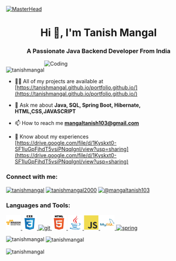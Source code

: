 [![MasterHead](https://cdn-images.zety.com/pages/how_to_write_web_developer_resume.jpg)](https://rishavchanda.io)
<h1 align="center">Hi 👋, I'm Tanish Mangal</h1>
<h3 align="center">A Passionate Java Backend Developer From India</h3>

<img align="right" alt="Coding" width="400" src="https://www.chawtechsolutions.com/wp-content/uploads/2019/03/developer.gif">

<p align="left"> <img src="https://komarev.com/ghpvc/?username=tanishmangal&label=Profile%20views&color=0e75b6&style=flat" alt="tanishmangal" /> </p>

- 👨‍💻 All of my projects are available at [https://tanishmangal.github.io/portfolio.github.io/](https://tanishmangal.github.io/portfolio.github.io/)

- 💬 Ask me about **Java, SQL, Spring Boot, Hibernate, HTML,CSS,JAVASCRIPT**

- 📫 How to reach me **mangaltanish103@gmail.com**

- 📄 Know about my experiences [https://drive.google.com/file/d/1Kyskxt0-SF1luGpFjhdT5vsiPNqqIgnI/view?usp=sharing](https://drive.google.com/file/d/1Kyskxt0-SF1luGpFjhdT5vsiPNqqIgnI/view?usp=sharing)

<h3 align="left">Connect with me:</h3>
<p align="left">
<a href="https://linkedin.com/in/tanishmangal" target="blank"><img align="center" src="https://raw.githubusercontent.com/rahuldkjain/github-profile-readme-generator/master/src/images/icons/Social/linked-in-alt.svg" alt="tanishmangal" height="30" width="40" /></a>
<a href="https://instagram.com/tanishmangal2000" target="blank"><img align="center" src="https://raw.githubusercontent.com/rahuldkjain/github-profile-readme-generator/master/src/images/icons/Social/instagram.svg" alt="tanishmangal2000" height="30" width="40" /></a>
<a href="https://www.hackerrank.com/mangaltanish103?hr_r=1" target="blank"><img align="center" src="https://raw.githubusercontent.com/rahuldkjain/github-profile-readme-generator/master/src/images/icons/Social/hackerrank.svg" alt="@mangaltanish103" height="30" width="40" /></a>
</p>

<h3 align="left">Languages and Tools:</h3>
<p align="left"> <a href="https://aws.amazon.com" target="_blank" rel="noreferrer"> <img src="https://raw.githubusercontent.com/devicons/devicon/master/icons/amazonwebservices/amazonwebservices-original-wordmark.svg" alt="aws" width="40" height="40"/> </a> <a href="https://www.w3schools.com/css/" target="_blank" rel="noreferrer"> <img src="https://raw.githubusercontent.com/devicons/devicon/master/icons/css3/css3-original-wordmark.svg" alt="css3" width="40" height="40"/> </a> <a href="https://git-scm.com/" target="_blank" rel="noreferrer"> <img src="https://www.vectorlogo.zone/logos/git-scm/git-scm-icon.svg" alt="git" width="40" height="40"/> </a> <a href="https://www.w3.org/html/" target="_blank" rel="noreferrer"> <img src="https://raw.githubusercontent.com/devicons/devicon/master/icons/html5/html5-original-wordmark.svg" alt="html5" width="40" height="40"/> </a> <a href="https://www.java.com" target="_blank" rel="noreferrer"> <img src="https://raw.githubusercontent.com/devicons/devicon/master/icons/java/java-original.svg" alt="java" width="40" height="40"/> </a> <a href="https://developer.mozilla.org/en-US/docs/Web/JavaScript" target="_blank" rel="noreferrer"> <img src="https://raw.githubusercontent.com/devicons/devicon/master/icons/javascript/javascript-original.svg" alt="javascript" width="40" height="40"/> </a> <a href="https://www.mysql.com/" target="_blank" rel="noreferrer"> <img src="https://raw.githubusercontent.com/devicons/devicon/master/icons/mysql/mysql-original-wordmark.svg" alt="mysql" width="40" height="40"/> </a> <a href="https://spring.io/" target="_blank" rel="noreferrer"> <img src="https://www.vectorlogo.zone/logos/springio/springio-icon.svg" alt="spring" width="40" height="40"/> </a> </p>

<p><img align="left" src="https://github-readme-stats.vercel.app/api/top-langs?username=tanishmangal&show_icons=true&locale=en&layout=compact" alt="tanishmangal" /></p>
<p>
<p>&nbsp;<img align="center" src="https://github-readme-stats.vercel.app/api?username=tanishmangal&show_icons=true&locale=en" alt="tanishmangal" /></p>

<p><img align="center" src="https://github-readme-streak-stats.herokuapp.com/?user=tanishmangal&" alt="tanishmangal" /></p>
</p>
